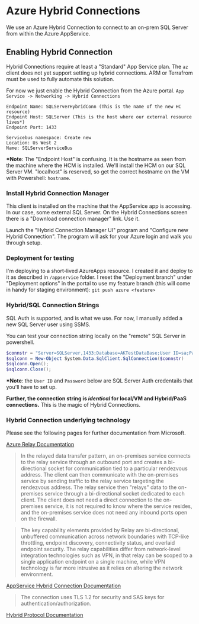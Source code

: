 # Azure Hybrid Connections

We use an Azure Hybrid Connection to connect to an on-prem SQL Server from within the Azure AppService.

## Enabling Hybrid Connection

Hybrid Connections require at least a "Standard" App Service plan.
The `az` client does not yet support setting up hybrid connections.  ARM or Terrafrom must be used to fully automate this solution.

For now we just enable the Hybrid Connection from the Azure portal.  `App Service -> Networking -> Hybrid Connections`

```
Endpoint Name: SQLServerHybridConn (This is the name of the new HC resource)
Endpoint Host: SQLServer (This is the host where our external resource lives*)
Endpoint Port: 1433

Servicebus namespace: Create new
Location: Us West 2
Name: SQLServerServiceBus
```

**\*Note**: The "Endpoint Host" is confusing. It is the hostname as seen from the machine where the HCM is installed. We'll install the HCM on our SQL Server VM.  "localhost" is reserved, so get the correct hostname on the VM with Powershell: `hostname`.

### Install Hybrid Connection Manager

This client is installed on the machine that the AppService app is accessing. In our case, some external SQL Server.
On the Hybrid Connections screen there is a "Download connection manager" link. Use it.

Launch the "Hybrid Connection Manager UI" program and "Configure new Hybrid Connection". The program will ask for your Azure login and walk you through setup.

### Deployment for testing

I'm deploying to a short-lived AzureApps resource. I created it and deploy to it as described in `/appservice` folder.
I reset the "Deployment branch" under "Deployment options" in the portal to use my feature branch (this will come in handy for staging environment):  `git push azure <feature>`

### Hybrid/SQL Connection Strings

SQL Auth is supported, and is what we use. For now, I manually added a new SQL Server user using SSMS.

You can test your connection string locally on the "remote" SQL Server in powershell.

```ps1
$connstr = "Server=SQLServer,1433;Database=AKTestDataBase;User ID=sa;Password=<changeme>"
$sqlconn = New-Object System.Data.SqlClient.SqlConnection($connstr) 
$sqlconn.Open();
$sqlconn.Close();
```
**\*Note**: the `User ID` and `Password` below are SQL Server Auth credentails that you'll have to set up. 

**Further, the connection string is _identical_ for local/VM and Hybrid/PaaS connections.** This is the magic of Hybrid Connections.

### Hybrid Connection underlying technology

Please see the following pages for further documentation from Microsoft.

 [Azure Relay Documentation](https://docs.microsoft.com/en-us/azure/service-bus-relay/relay-what-is-it)
> In the relayed data transfer pattern, an on-premises service connects to the relay service through an outbound port and creates a bi-directional socket for communication tied to a particular rendezvous address. The client can then communicate with the on-premises service by sending traffic to the relay service targeting the rendezvous address. The relay service then "relays" data to the on-premises service through a bi-directional socket dedicated to each client. The client does not need a direct connection to the on-premises service, it is not required to know where the service resides, and the on-premises service does not need any inbound ports open on the firewall.

> The key capability elements provided by Relay are bi-directional, unbuffered communication across network boundaries with TCP-like throttling, endpoint discovery, connectivity status, and overlaid endpoint security. The relay capabilities differ from network-level integration technologies such as VPN, in that relay can be scoped to a single application endpoint on a single machine, while VPN technology is far more intrusive as it relies on altering the network environment.

[AppService Hybrid Connection Documentation](https://docs.microsoft.com/en-us/azure/app-service/app-service-hybrid-connections)
> The connection uses TLS 1.2 for security and SAS keys for authentication/authorization.

[Hybrid Protocol Documentation](https://docs.microsoft.com/en-us/azure/service-bus-relay/relay-hybrid-connections-protocol)